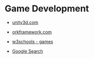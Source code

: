 # Game Development

* [unity3d.com](https://unity3d.com/)
* [orkframework.com](http://orkframework.com/)

* [w3schools - games](http://www.w3schools.com/games/)
* [Google Search](https://www.google.co.id/search?q=developing+game&oq=developing+game&aqs=chrome..69i57.2929j0j7&sourceid=chrome&es_sm=122&ie=UTF-8#q=javascript+game)